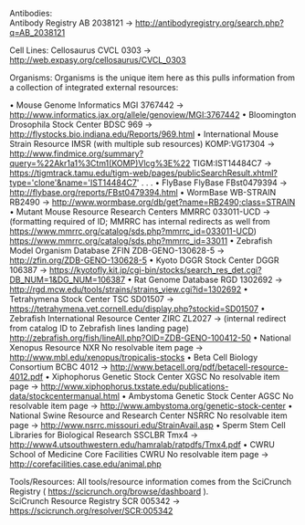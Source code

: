 Antibodies:  
	Antibody Registry
	AB
	2038121 -> http://antibodyregistry.org/search.php?q=AB_2038121

Cell Lines:
	Cellosaurus
	CVCL
	0303 -> http://web.expasy.org/cellosaurus/CVCL_0303

Organisms: Organisms is the unique item here as this pulls information from a collection of integrated external resources:

• Mouse Genome Informatics
	MGI
	3767442 -> http://www.informatics.jax.org/allele/genoview/MGI:3767442
• Bloomington Drosophila Stock Center
	BDSC
	969 -> http://flystocks.bio.indiana.edu/Reports/969.html
• International Mouse Strain Resource 
	IMSR (with multiple sub resources)
	KOMP:VG17304 -> http://www.findmice.org/summary?query=%22Akr1a1%3Ctm1(KOMP)Vlcg%3E%22
	TIGM:IST14484C7 -> https://tigmtrack.tamu.edu/tigm-web/pages/publicSearchResult.xhtml?type='clone'&name='IST14484C7'
	. . .
• FlyBase
	FlyBase
	FBst0479394 -> http://flybase.org/reports/FBst0479394.html
• WormBase
	WB-STRAIN
	RB2490 -> http://www.wormbase.org/db/get?name=RB2490;class=STRAIN
• Mutant Mouse Resource Research Centers
	MMRRC
	033011-UCD -> (formatting required of ID; MMRRC has internal redirects as well from https://www.mmrrc.org/catalog/sds.php?mmrrc_id=033011-UCD) https://www.mmrrc.org/catalog/sds.php?mmrrc_id=33011
• Zebrafish Model Organism Database
	ZFIN
	ZDB-GENO-130628-5 -> http://zfin.org/ZDB-GENO-130628-5
• Kyoto DGGR Stock Center
	DGGR
	106387 -> https://kyotofly.kit.jp/cgi-bin/stocks/search_res_det.cgi?DB_NUM=1&DG_NUM=106387
• Rat Genome Database
	RGD
	1302692 -> http://rgd.mcw.edu/tools/strains/strains_view.cgi?id=1302692
• Tetrahymena Stock Center
	TSC
	SD01507 -> https://tetrahymena.vet.cornell.edu/display.php?stockid=SD01507
• Zebrafish International Resource Center
	ZIRC
	ZL2027 -> (internal redirect from catalog ID to Zebrafish lines landing page) http://zebrafish.org/fish/lineAll.php?OID=ZDB-GENO-100412-50
• National Xenopus Resource
	NXR
	No resolvable item page -> http://www.mbl.edu/xenopus/tropicalis-stocks
• Beta Cell Biology Consortium
	BCBC
	4012 -> http://www.betacell.org/pdf/betacell-resource-4012.pdf
• Xiphophorus Genetic Stock Center
	XGSC
	No resolvable item page ->  http://www.xiphophorus.txstate.edu/publications-data/stockcentermanual.html
• Ambystoma Genetic Stock Center
	AGSC
	No resolvable item page -> http://www.ambystoma.org/genetic-stock-center
• National Swine Resource and Research Center
	NSRRC
	No resolvable item page -> http://www.nsrrc.missouri.edu/StrainAvail.asp
• Sperm Stem Cell Libraries for Biological Research
	SSCLBR
	Tmx4 -> http://www4.utsouthwestern.edu/hamralab/ratpdfs/Tmx4.pdf
• CWRU School of Medicine Core Facilities
	CWRU
	No resolvable item page -> http://corefacilities.case.edu/animal.php

Tools/Resources: All tools/resource information comes from the SciCrunch Registry ( https://scicrunch.org/browse/dashboard ).   
	SciCrunch Resource Registry
	SCR
	005342 -> https://scicrunch.org/resolver/SCR:005342
